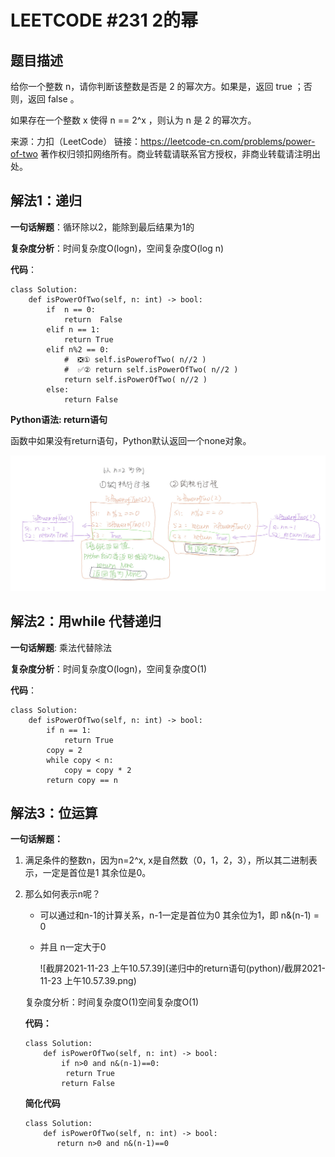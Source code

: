 

# LEETCODE #231     2的幂

## 题目描述

给你一个整数 n，请你判断该整数是否是 2 的幂次方。如果是，返回 true ；否则，返回 false 。

如果存在一个整数 x 使得 n == 2^x ，则认为 n 是 2 的幂次方。

来源：力扣（LeetCode）
链接：https://leetcode-cn.com/problems/power-of-two
著作权归领扣网络所有。商业转载请联系官方授权，非商业转载请注明出处。

## 解法1：递归

**一句话解题**：循环除以2，能除到最后结果为1的

**复杂度分析**：时间复杂度O(logn)，空间复杂度O(log n)

**代码**：

```python3
class Solution:
    def isPowerOfTwo(self, n: int) -> bool:
        if  n == 0:
            return  False
        elif n == 1:
            return True
        elif n%2 == 0:
            #  ❎① self.isPowerofTwo( n//2 )
            #  ✅② return self.isPowerOfTwo( n//2 )
            return self.isPowerOfTwo( n//2 )     
        else:
            return False
```

**Python语法:  return语句**

函数中如果没有return语句，Python默认返回一个none对象。

![递归中的return语句(python)](递归中的return语句(python)/递归中的return语句(python).jpg)

## 解法2：用while 代替递归

**一句话解题**: 乘法代替除法

**复杂度分析**：时间复杂度O(logn)，空间复杂度O(1)

**代码**：

```python3
class Solution:
    def isPowerOfTwo(self, n: int) -> bool:
        if n == 1:
            return True
        copy = 2
        while copy < n:
            copy = copy * 2
        return copy == n
```

## 解法3：位运算

**一句话解题：**

1. 满足条件的整数n，因为n=2^x,  x是自然数（0，1，2，3），所以其二进制表示，一定是首位是1 其余位是0。

2. 那么如何表示n呢？

   - 可以通过和n-1的计算关系，n-1一定是首位为0 其余位为1，即 n&(n-1) = 0

   - 并且 n一定大于0

     ![截屏2021-11-23 上午10.57.39](递归中的return语句(python)/截屏2021-11-23 上午10.57.39.png)

   复杂度分析：时间复杂度O(1)空间复杂度O(1)

   **代码：**

   ```
   class Solution:
       def isPowerOfTwo(self, n: int) -> bool:
           if n>0 and n&(n-1)==0:
           	return True
           return False
   ```

   **简化代码**

   ```
   class Solution:
       def isPowerOfTwo(self, n: int) -> bool:
          return n>0 and n&(n-1)==0
   ```

   